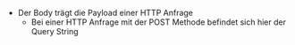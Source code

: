 - Der Body trägt die Payload einer HTTP Anfrage
	- Bei einer HTTP Anfrage mit der POST Methode befindet sich hier der Query String
